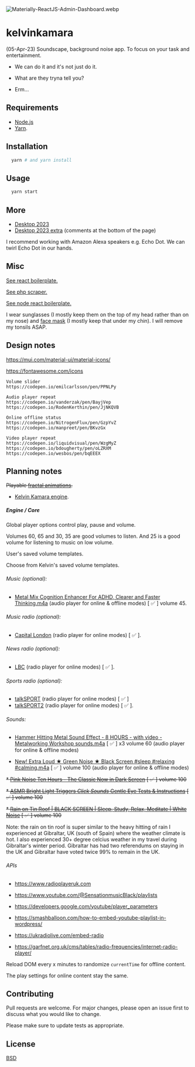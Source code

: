 <img src="https://codedthemes.com/wp-content/uploads/edd/2022/05/Materially-ReactJS-Admin-Dashboard.webp" alt="Materially-ReactJS-Admin-Dashboard.webp" width=""/>

# kelvinkamara

(05-Apr-23) Soundscape, background noise app. To focus on your task and entertainment.

- We can do it and it's not just do it.

- What are they tryna tell you?

- Erm...

## Requirements

* [Node.js](https://nodejs.org/en/)
* [Yarn](https://yarnpkg.com/).

## Installation

```bash
  yarn # and yarn install
```

## Usage

```bash
  yarn start
```

## More

* [Desktop 2023](https://raw.githubusercontent.com/kkamara/useful/main/desktop-2023.png)
* [Desktop 2023 extra](https://github.com/kkamara/useful/commit/a9e620925598c945ad71501388dc615f4b381d33) (comments at the bottom of the page)

I recommend working with Amazon Alexa speakers e.g. Echo Dot. We can twirl Echo Dot in our hands.

## Misc

[See react boilerplate.](https://github.com/kkamara/react-boilerplate)

[See php scraper.](https://github.com/kkamara/php-scraper)

[See node react boilerplate.](https://github.com/kkamara/node-react-boilerplate)

I wear sunglasses (I mostly keep them on the top of my head rather than on my nose) and [face mask](https://www.amazon.co.uk/gp/product/B08FK54H5Q) (I mostly keep that under my chin). I will remove my tonsils ASAP.

## Design notes

https://mui.com/material-ui/material-icons/

https://fontawesome.com/icons

```
Volume slider
https://codepen.io/emilcarlsson/pen/PPNLPy

Audio player repeat
https://codepen.io/vanderzak/pen/BayjVep
https://codepen.io/RodenKerthin/pen/JjNKQVB

Online offline status
https://codepen.io/NitrogenFlux/pen/GzpYvZ
https://codepen.io/manpreet/pen/BKvzGx

Video player repeat
https://codepen.io/liquidvisual/pen/WzgMyZ
https://codepen.io/bdougherty/pen/oLZRXM
https://codepen.io/wesbos/pen/bqEEEX
```

## Planning notes

~~Playable [fractal animations](https://www.youtube.com/watch?v=t6jlhqNxRYk).~~

* [Kelvin Kamara engine](https://github.com/kkamara/kelvinkamara#engine--core).

##### Engine / Core

Global player options control play, pause and volume.

Volumes 60, 65 and 30, 35 are good volumes to listen. And 25 is a good volume for listening to music on low volume.

User's saved volume templates.

Choose from Kelvin's saved volume templates.

###### Music (optional):

* [Metal Mix Cognition Enhancer For ADHD, Clearer and Faster Thinking.m4a](https://www.youtube.com/watch?v=tCCkHJNeV20) (audio player for online & offline modes) [ ✅ ] volume 45.

###### Music radio (optional):

* [Capital London](https://www.radioplayeruk.com/radio/pop/capitalfm/london.php) (radio player for online modes) [ ✅ ].

###### News radio (optional):

* [LBC](https://www.radioplayeruk.com/radio/sporttalk/lbc.php) (radio player for online modes) [ ✅ ].

###### Sports radio (optional):

* [talkSPORT](https://www.radioplayeruk.com/radio/sporttalk/talksport.php) (radio player for online modes) [ ✅ ]
* [talkSPORT2](https://www.radioplayeruk.com/radio/sporttalk/talksport2.php) (radio player for online modes) [ ✅ ].

###### Sounds:

* [Hammer Hitting Metal Sound Effect - 8 HOURS - with video - Metalworking Workshop sounds.m4a](https://www.youtube.com/watch?v=7d5j4mvprs0) [ ✅ ] x3 volume 60 (audio player for online & offline modes)

* [New! Extra Loud ★ Green Noise ★ Black Screen #sleep #relaxing #calming.m4a](https://www.youtube.com/watch?v=7HhfE2UlWb0) [ ✅ ] volume 100 (audio player for online & offline modes)

~~* [Pink Noise Ten Hours - The Classic Now in Dark Screen](https://www.youtube.com/watch?v=8SHf6wmX5MU) [ ✅ ] volume 100~~

~~* [ASMR Bright Light Triggers *Click Sounds* Gentle Eye Tests & Instructions](https://www.youtube.com/watch?v=0hknw8I4_SY) [ ✅ ] volume 100~~

~~* [Rain on Tin Roof | BLACK SCREEN | Sleep, Study, Relax, Meditate | White Noise](https://www.youtube.com/watch?v=cDUSttYcq2g) [ ✅ ] volume 100~~

Note: the rain on tin roof is super similar to the heavy hitting of rain I experienced at Gibraltar, UK (south of Spain) where the weather climate is hot. I also experienced 30+ degree celcius weather in my travel during Gibraltar's winter period. Gibraltar has had two referendums on staying in the UK and Gibraltar have voted twice 99% to remain in the UK.

###### APIs

* https://www.radioplayeruk.com

* https://www.youtube.com/@SensationmusicBlack/playlists

* https://developers.google.com/youtube/player_parameters

* https://smashballoon.com/how-to-embed-youtube-playlist-in-wordpress/

* https://ukradiolive.com/embed-radio

* https://garfnet.org.uk/cms/tables/radio-frequencies/internet-radio-player/

Reload DOM every x minutes to randomize `currentTime` for offline content.

The play settings for online content stay the same.

## Contributing
Pull requests are welcome. For major changes, please open an issue first to discuss what you would like to change.

Please make sure to update tests as appropriate.

## License
[BSD](https://opensource.org/licenses/BSD-3-Clause)
